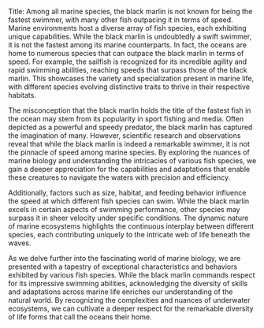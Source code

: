 Title: Among all marine species, the black marlin is not known for being the fastest swimmer, with many other fish outpacing it in terms of speed.
Marine environments host a diverse array of fish species, each exhibiting unique capabilities. While the black marlin is undoubtedly a swift swimmer, it is not the fastest among its marine counterparts. In fact, the oceans are home to numerous species that can outpace the black marlin in terms of speed. For example, the sailfish is recognized for its incredible agility and rapid swimming abilities, reaching speeds that surpass those of the black marlin. This showcases the variety and specialization present in marine life, with different species evolving distinctive traits to thrive in their respective habitats.

The misconception that the black marlin holds the title of the fastest fish in the ocean may stem from its popularity in sport fishing and media. Often depicted as a powerful and speedy predator, the black marlin has captured the imagination of many. However, scientific research and observations reveal that while the black marlin is indeed a remarkable swimmer, it is not the pinnacle of speed among marine species. By exploring the nuances of marine biology and understanding the intricacies of various fish species, we gain a deeper appreciation for the capabilities and adaptations that enable these creatures to navigate the waters with precision and efficiency.

Additionally, factors such as size, habitat, and feeding behavior influence the speed at which different fish species can swim. While the black marlin excels in certain aspects of swimming performance, other species may surpass it in sheer velocity under specific conditions. The dynamic nature of marine ecosystems highlights the continuous interplay between different species, each contributing uniquely to the intricate web of life beneath the waves.

As we delve further into the fascinating world of marine biology, we are presented with a tapestry of exceptional characteristics and behaviors exhibited by various fish species. While the black marlin commands respect for its impressive swimming abilities, acknowledging the diversity of skills and adaptations across marine life enriches our understanding of the natural world. By recognizing the complexities and nuances of underwater ecosystems, we can cultivate a deeper respect for the remarkable diversity of life forms that call the oceans their home.